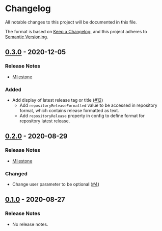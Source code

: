 # Changelog

All notable changes to this project will be documented in this file.

The format is based on [Keep a Changelog](https://keepachangelog.com/en/1.0.0/),
and this project adheres to [Semantic Versioning](https://semver.org/spec/v2.0.0.html).

## [0.3.0](https://github.com/unity-game-framework-actions/repos-list/releases/tag/0.3.0) - 2020-12-05  

### Release Notes

- [Milestone](https://github.com/unity-game-framework-actions/repos-list/milestone/2?closed=1)  
    

### Added

- Add display of latest release tag or title ([#12](https://github.com/unity-game-framework-actions/repos-list/pull/12))  
    - Add `repositoryReleaseFormatted` value to be accessed in repository format, which contains release formatted as text.
    - Add `repositoryRelease` property in config to define format for repository latest release.

## [0.2.0](https://github.com/unity-game-framework-actions/repos-list/releases/tag/0.2.0) - 2020-08-29  

### Release Notes

- [Milestone](https://github.com/unity-game-framework-actions/repos-list/milestone/1?closed=1)  
    

### Changed

- Change user parameter to be optional ([#4](https://github.com/unity-game-framework-actions/repos-list/pull/4))

## [0.1.0](https://github.com/unity-game-framework-actions/repos-list/releases/tag/0.1.0) - 2020-08-27  

### Release Notes

- No release notes.


